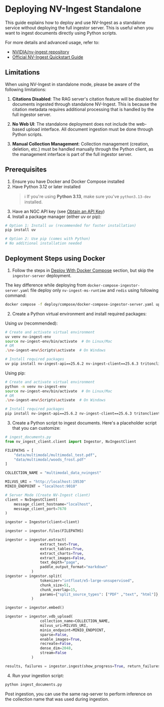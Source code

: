 <!--
  SPDX-FileCopyrightText: Copyright (c) 2025 NVIDIA CORPORATION & AFFILIATES. All rights reserved.
  SPDX-License-Identifier: Apache-2.0
-->

# Deploying NV-Ingest Standalone

This guide explains how to deploy and use NV-Ingest as a standalone service without deploying the full ingestor server. This is useful when you want to ingest documents directly using Python scripts.

For more details and advanced usage, refer to:
- [NVIDIA/nv-ingest repository](https://github.com/NVIDIA/nv-ingest)
- [Official NV-Ingest Quickstart Guide](https://github.com/NVIDIA/nv-ingest/blob/main/docs/docs/extraction/quickstart-guide.md)

## Limitations

When using NV-Ingest in standalone mode, please be aware of the following limitations:

1. **Citations Disabled**: The RAG server's citation feature will be disabled for documents ingested through standalone NV-Ingest. This is because the citation metadata requires additional processing that is handled by the full ingestor server.

2. **No Web UI**: The standalone deployment does not include the web-based upload interface. All document ingestion must be done through Python scripts.

3. **Manual Collection Management**: Collection management (creation, deletion, etc.) must be handled manually through the Python client, as the management interface is part of the full ingestor server.

## Prerequisites

1. Ensure you have Docker and Docker Compose installed
2. Have Python 3.12 or later installed
   > ℹ️ If you're using **Python 3.13**, make sure you've `python3.13-dev` installed.
3. Have an NGC API key (see [Obtain an API Key](../quickstart.md#obtain-an-api-key))
4. Install a package manager (either uv or pip):
```bash
# Option 1: Install uv (recommended for faster installation)
pip install uv

# Option 2: Use pip (comes with Python)
# No additional installation needed
```

## Deployment Steps using Docker

1. Follow the steps in [Deploy With Docker Compose](quickstart.md#deploy-with-docker-compose) section, but skip the `ingestor-server` deployment.

The key difference while deploying from `docker-compose-ingestor-server.yaml` file deploy only `nv-ingest-ms-runtime` and `redis` using following command:
```bash
docker compose -f deploy/compose/docker-compose-ingestor-server.yaml up -d nv-ingest-ms-runtime redis
```

2. Create a Python virtual environment and install required packages:

Using uv (recommended):
```bash
# Create and activate virtual environment
uv venv nv-ingest-env
source nv-ingest-env/bin/activate  # On Linux/Mac
# OR
.\nv-ingest-env\Scripts\activate  # On Windows

# Install required packages
uv pip install nv-ingest-api==25.6.2 nv-ingest-client==25.6.3 tritonclient==2.57.0 pymilvus==2.5.8 pymilvus[model] pymilvus[bulk-writer]
```

Using pip:
```bash
# Create and activate virtual environment
python -m venv nv-ingest-env
source nv-ingest-env/bin/activate  # On Linux/Mac
# OR
.\nv-ingest-env\Scripts\activate  # On Windows

# Install required packages
pip install nv-ingest-api==25.6.2 nv-ingest-client==25.6.3 tritonclient==2.57.0 pymilvus==2.5.8 pymilvus[model] pymilvus[bulk-writer]
```

3. Create a Python script to ingest documents. Here's a placeholder script that you can customize:

```python
# ingest_documents.py
from nv_ingest_client.client import Ingestor, NvIngestClient

FILEPATHS = [
    "data/multimodal/multimodal_test.pdf",
    "data/multimodal/woods_frost.pdf"
]

COLLECTION_NAME = "multimodal_data_nvingest"

MILVUS_URI = "http://localhost:19530"
MINIO_ENDPOINT = "localhost:9010"

# Server Mode (Create NV-Ingest client)
client = NvIngestClient(
    message_client_hostname="localhost",
    message_client_port=7670
)

ingestor = Ingestor(client=client)

ingestor = ingestor.files(FILEPATHS)

ingestor = ingestor.extract(
                extract_text=True,
                extract_tables=True,
                extract_charts=True,
                extract_images=False,
                text_depth="page",
                paddle_output_format="markdown"
            )
ingestor = ingestor.split(
                tokenizer="intfloat/e5-large-unsupervised",
                chunk_size=51,
                chunk_overlap=15,
                params={"split_source_types": ["PDF" ,"text", "html"]},
            )

ingestor = ingestor.embed()

ingestor = ingestor.vdb_upload(
                collection_name=COLLECTION_NAME,
                milvus_uri=MILVUS_URI,
                minio_endpoint=MINIO_ENDPOINT,
                sparse=False,
                enable_images=True,
                recreate=False,
                dense_dim=2048,
                stream=False
            )

results, failures = ingestor.ingest(show_progress=True, return_failures=True)
```

4. Run your ingestion script:
```bash
python ingest_documents.py
```
Post ingestion, you can use the same rag-server to perform inference on the collection name that was used during ingestion.
